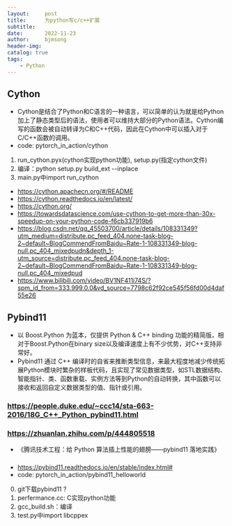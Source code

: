 ```yaml
---
layout:     post
title:      为python写c/c++扩展
subtitle:   
date:       2022-11-23
author:     bjmsong
header-img: 
catalog: true
tags:
    - Python
--- 
```

## Cython
- Cython是结合了Python和C语言的一种语言，可以简单的认为就是给Python加上了静态类型后的语法，使用者可以维持大部分的Python语法。Cython编写的函数会被自动转译为C和C++代码，因此在Cython中可以插入对于C/C++函数的调用。
- code: pytorch_in_action/cython
1. run_cython.pyx(cython实现python功能), setup.py(指定cython文件)
2. 编译：python setup.py build_ext --inplace
3. main.py中import run_cython
- https://cython.apachecn.org/#/README
- https://cython.readthedocs.io/en/latest/
- https://cython.org/
- https://towardsdatascience.com/use-cython-to-get-more-than-30x-speedup-on-your-python-code-f6cb337919b6
- https://blog.csdn.net/qq_45503700/article/details/108331349?utm_medium=distribute.pc_feed_404.none-task-blog-2~default~BlogCommendFromBaidu~Rate-1-108331349-blog-null.pc_404_mixedpudn&depth_1-utm_source=distribute.pc_feed_404.none-task-blog-2~default~BlogCommendFromBaidu~Rate-1-108331349-blog-null.pc_404_mixedpud
- https://www.bilibili.com/video/BV1NF411i74S/?spm_id_from=333.999.0.0&vd_source=7798c62f92ce545f56fd00d4daf55e26

## Pybind11
- 以 Boost.Python 为蓝本，仅提供 Python & C++ binding 功能的精简版，相对于Boost.Python在binary size以及编译速度上有不少优势，对C++支持非常好。
- Pybind11 通过 C++ 编译时的自省来推断类型信息，来最大程度地减少传统拓展Python模块时繁杂的样板代码，且实现了常见数据类型，如STL数据结构、智能指针、类、函数重载、实例方法等到Python的自动转换，其中函数可以接收和返回自定义数据类型的值、指针或引用。

### https://people.duke.edu/~ccc14/sta-663-2016/18G_C++_Python_pybind11.html


### https://zhuanlan.zhihu.com/p/444805518
- 《腾讯技术工程：给 Python 算法插上性能的翅膀——pybind11 落地实践》

### 
- https://pybind11.readthedocs.io/en/stable/index.html#
- code: pytorch_in_action/pybind11_helloworld

0. git下载pybind11 ?
1. perfermance.cc: C实现python功能
2. gcc_build.sh：编译
3. test.py中import libcppex


